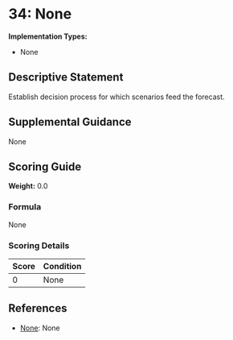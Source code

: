 # 34: None

**Implementation Types:**
- None

## Descriptive Statement

Establish decision process for which scenarios feed the forecast.

## Supplemental Guidance

None

## Scoring Guide

**Weight:** 0.0

### Formula

None

### Scoring Details

| Score | Condition |
| ----- | --------- |
| 0 | None |

## References

- [None](None): None

